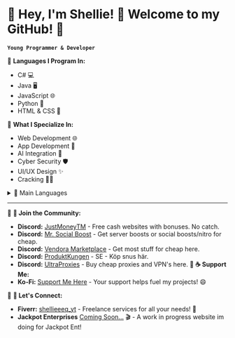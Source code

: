 # 🌟 Hey, I'm Shellie! 👋 Welcome to my GitHub! 🚀

**`Young Programmer & Developer`**

🔹 **Languages I Program In:**
- C# 💻
- Java 🖥️
- JavaScript 🌐
- Python 🐍
- HTML & CSS 🎨

🔹 **What I Specialize In:**
- Web Development 🌐
- App Development 📱
- AI Integration 🤖
- Cyber Security 🛡️
- UI/UX Design ✨
- Cracking ⛓️‍💥


<details>
  <summary> 🧰 Main Languages</summary>

  <img align="left" alt="JavaScript" width="30px" style="padding-right:10px;" src="https://cdn.jsdelivr.net/gh/devicons/devicon/icons/javascript/javascript-plain.svg" />
  <img align="left" alt="NodeJS" width="30px" style="padding-right:10px;" src="https://cdn.jsdelivr.net/gh/devicons/devicon/icons/nodejs/nodejs-original.svg" />
  <img align="left" alt="Python" width="30px" style="padding-right:10px;" src="https://cdn.jsdelivr.net/gh/devicons/devicon/icons/python/python-plain.svg" />
  <img align="left" alt="GitHub" width="30px" style="padding-right:10px;" src="https://cdn.jsdelivr.net/gh/devicons/devicon/icons/github/github-original.svg" />
  
  <br />
</details>

---

🔹 **💬 Join the Community:**
- **Discord:** [JustMoneyTM](https://discord.gg/4fvR8Q8mT8) - Free cash websites with bonuses. No catch. 
- **Discord:** [Mr. Social Boost](https://discord.gg/aPbpdsbS) - Get server boosts or social boosts/nitro for cheap.
- **Discord:** [Vendora Marketplace](https://discord.gg/jkCyVSXAyK) - Get most stuff for cheap here.
- **Discord:** [ProduktKungen](https://discord.gg/uRb9Zkwjyw) - SE - Köp snus här.
- **Discord:** [UltraProxies]([.](https://discord.gg/yq6gQggWHM)) - Buy cheap proxies and VPN's here.
🔹 **☕ Support Me:**
- **Ko-Fi:** [Support Me Here](https://ko-fi.com/mrvendora) - Your support helps fuel my projects! 😄

🔹 **🔗 Let's Connect:**
- **Fiverr:** [shellieeeq_yt](https://www.fiverr.com/shellieeeq_yt) - Freelance services for all your needs! 💼  
- **Jackpot Enterprises** [Coming Soon...](https://ko-fi.com/mrvendora) 🎬 - A work in progress website im doing for Jackpot Ent!

